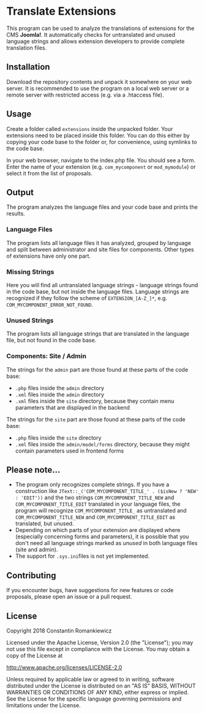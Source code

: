 # Translate Extensions

This program can be used to analyze the translations of extensions for the CMS **Joomla!**. It automatically checks for untranslated and unused language strings and allows extension developers to provide complete translation files.

## Installation

Download the repository contents and unpack it somewhere on your web server. It is recommended to use the program on a local web server or a remote server with restricted access (e.g. via a .htaccess file).

## Usage

Create a folder called `extensions` inside the unpacked folder. Your extensions need to be placed inside this folder. You can do this either by copying your code base to the folder or, for convenience, using symlinks to the code base.

In your web browser, navigate to the index.php file. You should see a form. Enter the name of your extension (e.g. `com_mycomponent` or `mod_mymodule`) or select it from the list of proposals.

## Output

The program analyzes the language files and your code base and prints the results.

### Language Files

The program lists all language files it has analyzed, grouped by language and split between administrator and site files for components. Other types of extensions have only one part.

### Missing Strings

Here you will find all untranslated language strings - language strings found in the code base, but not inside the language files. 
Language strings are recognized if they follow the scheme of `EXTENSION_[A-Z_]*`, e.g. `COM_MYCOMPONENT_ERROR_NOT_FOUND`.

### Unused Strings

The program lists all language strings that are translated in the language file, but not found in the code base.

### Components: Site / Admin

The strings for the `admin` part are those found at these parts of the code base:

- `.php` files inside the `admin` directory
- `.xml` files inside the `admin` directory
- `.xml` files inside the `site` directory, because they contain menu parameters that are displayed in the backend

The strings for the `site` part are those found at these parts of the code base:

- `.php` files inside the `site` directory
- `.xml` files inside the `admin/model/forms` directory, because they might contain parameters used in frontend forms

## Please note...

- The program only recognizes complete strings. If you have a construction like `JText::_('COM_MYCOMPONENT_TITLE_' . ($isNew ? 'NEW' : 'EDIT'))` and the two strings `COM_MYCOMPONENT_TITLE_NEW` and `COM_MYCOMPONENT_TITLE_EDIT` translated in your language files, the program will recognize `COM_MYCOMPONENT_TITLE_` as untranslated and `COM_MYCOMPONENT_TITLE_NEW` and `COM_MYCOMPONENT_TITLE_EDIT` as translated, but unused. 
- Depending on which parts of your extension are displayed where (especially concerning forms and parameters), it is possible that you don't need all language strings marked as *unused* in both language files (site and admin).
- The support for `.sys.ini`files is not yet implemented.

## Contributing

If you encounter bugs, have suggestions for new features or code proposals, please open an issue or a pull request.

## License

Copyright 2018 Constantin Romankiewicz

Licensed under the Apache License, Version 2.0 (the "License");
you may not use this file except in compliance with the License.
You may obtain a copy of the License at

   http://www.apache.org/licenses/LICENSE-2.0

Unless required by applicable law or agreed to in writing, software
distributed under the License is distributed on an "AS IS" BASIS,
WITHOUT WARRANTIES OR CONDITIONS OF ANY KIND, either express or implied.
See the License for the specific language governing permissions and
limitations under the License.

